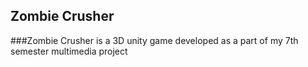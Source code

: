 ## Zombie Crusher

###Zombie Crusher is a 3D unity game developed as a part of my 7th semester multimedia project